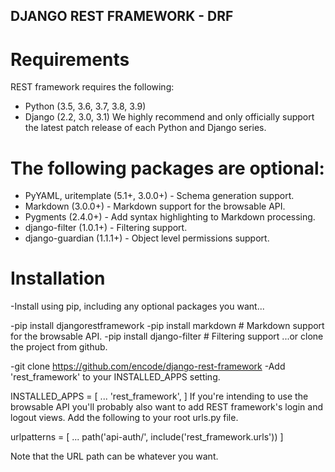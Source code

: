 ## DJANGO REST FRAMEWORK - DRF

# Requirements
REST framework requires the following:

- Python (3.5, 3.6, 3.7, 3.8, 3.9)
- Django (2.2, 3.0, 3.1)
We highly recommend and only officially support the latest patch release of each Python and Django series.

# The following packages are optional:

- PyYAML, uritemplate (5.1+, 3.0.0+) - Schema generation support.
- Markdown (3.0.0+) - Markdown support for the browsable API.
- Pygments (2.4.0+) - Add syntax highlighting to Markdown processing.
- django-filter (1.0.1+) - Filtering support.
- django-guardian (1.1.1+) - Object level permissions support.

# Installation
-Install using pip, including any optional packages you want...

-pip install djangorestframework
-pip install markdown       # Markdown support for the browsable API.
-pip install django-filter  # Filtering support
...or clone the project from github.

-git clone https://github.com/encode/django-rest-framework
-Add 'rest_framework' to your INSTALLED_APPS setting.

INSTALLED_APPS = [
    ...
    'rest_framework',
]
If you're intending to use the browsable API you'll probably also want to add REST framework's login and logout views. Add the following to your root urls.py file.

urlpatterns = [
    ...
    path('api-auth/', include('rest_framework.urls'))
]

Note that the URL path can be whatever you want.
